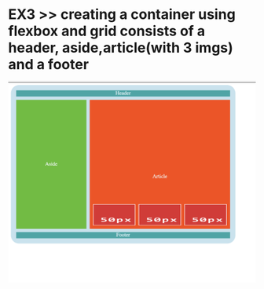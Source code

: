 # EX3 >> creating a container using flexbox and grid consists of a header, aside,article(with 3 imgs) and a footer

![alt text](image.png)